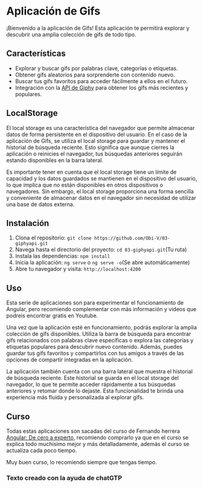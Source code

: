 # Aplicación de Gifs

¡Bienvenido a la aplicación de Gifs! Esta aplicación te permitirá explorar y descubrir una amplia colección de gifs de todo tipo.

## Características

- Explorar y buscar gifs por palabras clave, categorías o etiquetas.
- Obtener gifs aleatorios para sorprenderte con contenido nuevo.
- Buscar tus gifs favoritos para acceder fácilmente a ellos en el futuro.
- Integración con la [API de Giphy](https://api.giphy.com) para obtener los gifs más recientes y populares.

## LocalStorage

El local storage es una característica del navegador que permite almacenar datos de forma persistente en el dispositivo del usuario. En el caso de la aplicación de Gifs, se utiliza el local storage para guardar y mantener el historial de búsqueda reciente. Esto significa que aunque cierres la aplicación o reinicies el navegador, tus búsquedas anteriores seguirán estando disponibles en la barra lateral.

Es importante tener en cuenta que el local storage tiene un límite de capacidad y los datos guardados se mantienen en el dispositivo del usuario, lo que implica que no están disponibles en otros dispositivos o navegadores. Sin embargo, el local storage proporciona una forma sencilla y conveniente de almacenar datos en el navegador sin necesidad de utilizar una base de datos externa.

## Instalación

1. Clona el repositorio: `git clone https://github.com/Obi-V/03-giphyapi.git`
2. Navega hasta el directorio del proyecto: `cd 03-giphyapi.git`(Tu ruta)
3. Instala las dependencias: `npm install`
4. Inicia la aplicación: `ng serve` o `ng serve -o`(Se abre automáticamente)
5. Abre tu navegador y visita: `http://localhost:4200`

## Uso

Esta serie de aplicaciones son para experimentar el funcionamiento de Angular, pero recomiendo complementar con más información y videos que podreis encontrar gratis en Youtube.

Una vez que la aplicación esté en funcionamiento, podrás explorar la amplia colección de gifs disponibles. Utiliza la barra de búsqueda para encontrar gifs relacionados con palabras clave específicas o explora las categorías y etiquetas populares para descubrir nuevo contenido. Además, puedes guardar tus gifs favoritos y compartirlos con tus amigos a través de las opciones de compartir integradas en la aplicación.

La aplicación también cuenta con una barra lateral que muestra el historial de búsqueda reciente. Este historial se guarda en el local storage del navegador, lo que te permite acceder rápidamente a tus búsquedas anteriores y retomar donde lo dejaste. Esta funcionalidad te brinda una experiencia más fluida y personalizada al explorar gifs.

## Curso
Todas estas aplicaciones son sacadas del curso de Fernando herrera [Angular: De cero a experto](https://www.udemy.com/course/angular-fernando-herrera/), recomiendo comprarlo ya que en el curso se explica todo muchísimo mejor y más detalladamente, además el curso se actualiza cada poco tiempo.  

Muy buen curso, lo recomiendo siempre que tengas tiempo.


### Texto creado con la ayuda de chatGTP

